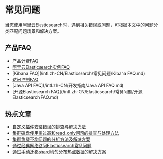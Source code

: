 # 常见问题

当您使用阿里云Elasticsearch时，遇到相关错误或问题，可根据本文中的问题分类匹配问题场景和解决方案。

## 产品FAQ

-   [产品计费FAQ](/intl.zh-CN/产品定价/产品定价FAQ.md)
-   [阿里云Elasticsearch实例FAQ](/intl.zh-CN/Elasticsearch/常见问题/阿里云Elasticsearch实例FAQ.md)
-   [Kibana FAQ](/intl.zh-CN/Elasticsearch/常见问题/Kibana FAQ.md)
-   [访问控制FAQ](/intl.zh-CN/访问控制/访问控制FAQ.md)
-   [Java API FAQ](/intl.zh-CN/开发指南/Java API FAQ.md)
-   [开源Elasticsearch FAQ](/intl.zh-CN/Elasticsearch/常见问题/开源Elasticsearch FAQ.md)

## 热点文章

-   [自定义插件安装错误的排查与解决方法](/intl.zh-CN/Elasticsearch/常见问题/自定义插件安装错误的排查与解决方法.md)
-   [集群磁盘使用率过高和read\_only问题的排查与处理方法]()
-   [集群负载不均问题的分析方法及解决方案]()
-   [通过经典网络访问Elasticsearch常见问题](/intl.zh-CN/Elasticsearch/常见问题/通过经典网络访问ES常见问题.md)
-   [通过手动迁移shard均匀分布热点数据的解决方案]()

